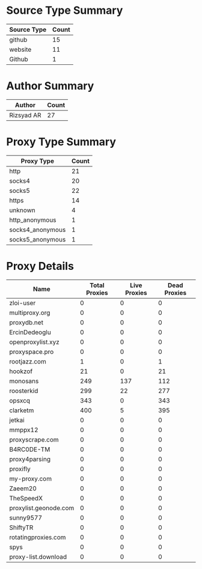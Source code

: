 # Source Type Summary

| Source Type | Count |
|-------------|-------|
| github | 15 |
| website | 11 |
| Github | 1 |


# Author Summary

| Author | Count |
|--------|-------|
| Rizsyad AR | 27 |


# Proxy Type Summary

| Proxy Type | Count |
|------------|-------|
| http | 21 |
| socks4 | 20 |
| socks5 | 22 |
| https | 14 |
| unknown | 4 |
| http_anonymous | 1 |
| socks4_anonymous | 1 |
| socks5_anonymous | 1 |


# Proxy Details

| Name | Total Proxies | Live Proxies | Dead Proxies |
|------|---------------|--------------|---------------|
| zloi-user | 0 | 0 | 0 |
| multiproxy.org | 0 | 0 | 0 |
| proxydb.net | 0 | 0 | 0 |
| ErcinDedeoglu | 0 | 0 | 0 |
| openproxylist.xyz | 0 | 0 | 0 |
| proxyspace.pro | 0 | 0 | 0 |
| rootjazz.com | 1 | 0 | 1 |
| hookzof | 21 | 0 | 21 |
| monosans | 249 | 137 | 112 |
| roosterkid | 299 | 22 | 277 |
| opsxcq | 343 | 0 | 343 |
| clarketm | 400 | 5 | 395 |
| jetkai | 0 | 0 | 0 |
| mmppx12 | 0 | 0 | 0 |
| proxyscrape.com | 0 | 0 | 0 |
| B4RC0DE-TM | 0 | 0 | 0 |
| proxy4parsing | 0 | 0 | 0 |
| proxifly | 0 | 0 | 0 |
| my-proxy.com | 0 | 0 | 0 |
| Zaeem20 | 0 | 0 | 0 |
| TheSpeedX | 0 | 0 | 0 |
| proxylist.geonode.com | 0 | 0 | 0 |
| sunny9577 | 0 | 0 | 0 |
| ShiftyTR | 0 | 0 | 0 |
| rotatingproxies.com | 0 | 0 | 0 |
| spys | 0 | 0 | 0 |
| proxy-list.download | 0 | 0 | 0 |
